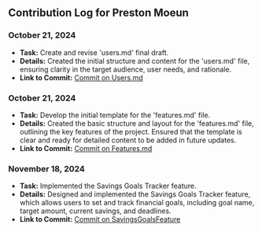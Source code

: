## Contribution Log for Preston Moeun

### October 21, 2024
 - **Task:** Create and revise 'users.md' final draft. 
 - **Details:** Created the initial structure and content for the 'users.md' file, ensuring clarity in the target audience, user needs, and rationale.
 - **Link to Commit:** [Commit on Users.md](https://github.com/viancavarma/326-Team-5/commit/c26de0082873626148e1a18b4e94e3533c533b7e)

 ### October 21, 2024
 - **Task:** Develop the initial template for the 'features.md' file.
 - **Details:** Created the basic structure and layout for the 'features.md' file, outlining the key features of the project. Ensured that the template is clear and ready for detailed content to be added in future updates.
 - **Link to Commit:** [Commit on Features.md](https://github.com/viancavarma/326-Team-5/commit/3e041a04b49f8e014f6470e62dfccecd6cb14489)

### November 18, 2024
 - **Task:** Implemented the Savings Goals Tracker feature.
 - **Details:** Designed and implemented the Savings Goals Tracker feature, which allows users to set and track financial goals, including goal name, target amount, current savings, and deadlines.
 - **Link to Commit:** [Commit on SavingsGoalsFeature](https://github.com/viancavarma/326-Team-5/commit/615c86bbe5ae23a0955f9c02a44fa091a7e16632)

